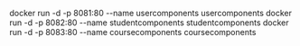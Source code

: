 docker run -d -p 8081:80 --name usercomponents usercomponents
docker run -d -p 8082:80 --name studentcomponents studentcomponents
docker run -d -p 8083:80 --name coursecomponents coursecomponents
